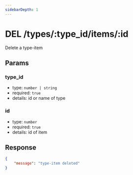 ```yaml
---
sidebarDepth: 1
---
```


# DEL /types/:type_id/items/:id

Delete a type-item

## Params

### type_id

-   type: `number | string`
-   required: `true`
-   details: id or name of type

### id

-   type: `number`
-   required: `true`
-   details: id of item

## Response

```json
{
    "message": "type-item deleted"
}
```
